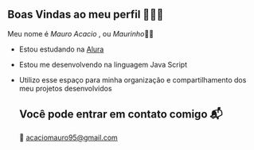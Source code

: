 
## Boas Vindas ao meu perfil 🐱‍🏍💕

Meu nome é *Mauro Acacio* , ou *Maurinho*👨‍🏫
- Estou estudando na [Alura](https://www.alura.com.br) 
- Estou me desenvolvendo na linguagem Java Script 
- Utilizo esse espaço para minha organização e compartilhamento dos meu projetos desenvolvidos

  ## Você pode entrar em contato comigo 📬

  📧 acaciomauro95@gmail.com

  
